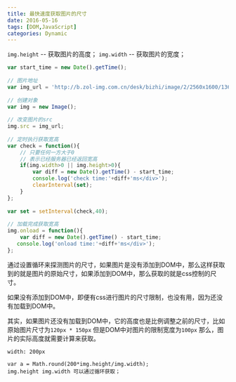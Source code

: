 ```yaml
---
title: 最快速度获取图片的尺寸
date: 2016-05-16
tags: [DOM,JavaScript]
categories: Dynamic
---
```


`img.height` -- 获取图片的高度；
`img.width` -- 获取图片的宽度；

```javascript
var start_time = new Date().getTime();
 
// 图片地址
var img_url = 'http://b.zol-img.com.cn/desk/bizhi/image/2/2560x1600/1365477614755.jpg?'+start_time;
 
// 创建对象
var img = new Image();
 
// 改变图片的src
img.src = img_url;
 
// 定时执行获取宽高
var check = function(){
    // 只要任何一方大于0
    // 表示已经服务器已经返回宽高
    if(img.width>0 || img.height>0){
        var diff = new Date().getTime() - start_time;
        console.log('check time:'+diff+'ms</div>');
        clearInterval(set);
    }
};
 
var set = setInterval(check,40);
 
// 加载完成获取宽高
img.onload = function(){
    var diff = new Date().getTime() - start_time;
   console.log('onload time:'+diff+'ms</div>');
};
```

通过设置循环来探测图片的尺寸，如果图片是没有添加到DOM中，那么这样获取到的就是图片的原始尺寸，如果添加到DOM中，那么获取的就是css控制的尺寸。

如果没有添加到DOM中，即便有css进行图片的尺寸限制，也没有用，因为还没有加载到DOM中。

其实，如果图片还没有加载到DOM中，它的高度也是比例调整之前的尺寸，比如原始图片尺寸为`120px * 150px` 但是DOM中对图片的限制宽度为`100px` 那么，图片的实际高度就需要计算来获取。

```
width: 200px

var a = Math.round(200*img.height/img.width);
img.height img.width 可以通过循环获取；
```